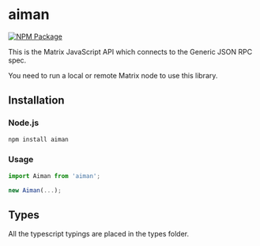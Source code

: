 # aiman

[![NPM Package](https://img.shields.io/npm/v/aiman.svg?style=flat-square)](https://www.npmjs.com/package/aiman)

This is the Matrix JavaScript API which connects to the Generic JSON RPC spec.

You need to run a local or remote Matrix node to use this library.

## Installation

### Node.js

```bash
npm install aiman
```

### Usage

```js 
import Aiman from 'aiman';

new Aiman(...);
```

## Types 

All the typescript typings are placed in the types folder. 


